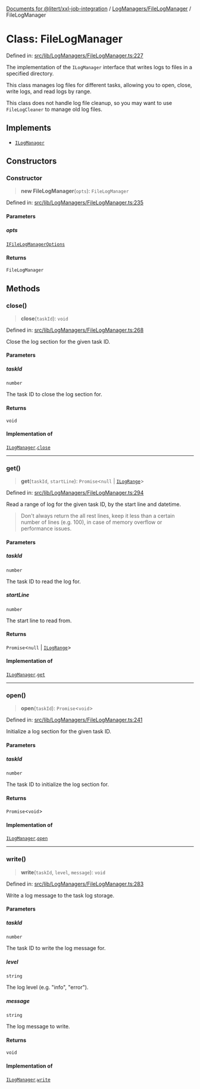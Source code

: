 [Documents for @litert/xxl-job-integration](../../../index.md) / [LogManagers/FileLogManager](../index.md) / FileLogManager

# Class: FileLogManager

Defined in: [src/lib/LogManagers/FileLogManager.ts:227](https://github.com/litert/xxl-job-integration.js/blob/master/src/lib/LogManagers/FileLogManager.ts#L227)

The implementation of the `ILogManager` interface that writes logs to files in a specified directory.

This class manages log files for different tasks, allowing you to open, close, write logs, and read logs by range.

This class does not handle log file cleanup, so you may want to use `FileLogCleaner` to manage old log files.

## Implements

- [`ILogManager`](../../../Executor/Typings/interfaces/ILogManager.md)

## Constructors

### Constructor

> **new FileLogManager**(`opts`): `FileLogManager`

Defined in: [src/lib/LogManagers/FileLogManager.ts:235](https://github.com/litert/xxl-job-integration.js/blob/master/src/lib/LogManagers/FileLogManager.ts#L235)

#### Parameters

##### opts

[`IFileLogManagerOptions`](../interfaces/IFileLogManagerOptions.md)

#### Returns

`FileLogManager`

## Methods

### close()

> **close**(`taskId`): `void`

Defined in: [src/lib/LogManagers/FileLogManager.ts:268](https://github.com/litert/xxl-job-integration.js/blob/master/src/lib/LogManagers/FileLogManager.ts#L268)

Close the log section for the given task ID.

#### Parameters

##### taskId

`number`

The task ID to close the log section for.

#### Returns

`void`

#### Implementation of

[`ILogManager`](../../../Executor/Typings/interfaces/ILogManager.md).[`close`](../../../Executor/Typings/interfaces/ILogManager.md#close)

***

### get()

> **get**(`taskId`, `startLine`): `Promise`\<`null` \| [`ILogRange`](../../../Executor/Typings/interfaces/ILogRange.md)\>

Defined in: [src/lib/LogManagers/FileLogManager.ts:294](https://github.com/litert/xxl-job-integration.js/blob/master/src/lib/LogManagers/FileLogManager.ts#L294)

Read a range of log for the given task ID, by the start line and datetime.

> Don't always return the all rest lines, keep it less than a certain number of lines (e.g. 100),
> in case of memory overflow or performance issues.

#### Parameters

##### taskId

`number`

The task ID to read the log for.

##### startLine

`number`

The start line to read from.

#### Returns

`Promise`\<`null` \| [`ILogRange`](../../../Executor/Typings/interfaces/ILogRange.md)\>

#### Implementation of

[`ILogManager`](../../../Executor/Typings/interfaces/ILogManager.md).[`get`](../../../Executor/Typings/interfaces/ILogManager.md#get)

***

### open()

> **open**(`taskId`): `Promise`\<`void`\>

Defined in: [src/lib/LogManagers/FileLogManager.ts:241](https://github.com/litert/xxl-job-integration.js/blob/master/src/lib/LogManagers/FileLogManager.ts#L241)

Initialize a log section for the given task ID.

#### Parameters

##### taskId

`number`

The task ID to initialize the log section for.

#### Returns

`Promise`\<`void`\>

#### Implementation of

[`ILogManager`](../../../Executor/Typings/interfaces/ILogManager.md).[`open`](../../../Executor/Typings/interfaces/ILogManager.md#open)

***

### write()

> **write**(`taskId`, `level`, `message`): `void`

Defined in: [src/lib/LogManagers/FileLogManager.ts:283](https://github.com/litert/xxl-job-integration.js/blob/master/src/lib/LogManagers/FileLogManager.ts#L283)

Write a log message to the task log storage.

#### Parameters

##### taskId

`number`

The task ID to write the log message for.

##### level

`string`

The log level (e.g. "info", "error").

##### message

`string`

The log message to write.

#### Returns

`void`

#### Implementation of

[`ILogManager`](../../../Executor/Typings/interfaces/ILogManager.md).[`write`](../../../Executor/Typings/interfaces/ILogManager.md#write)
